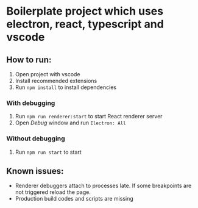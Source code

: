 # Boilerplate project which uses electron, react, typescript and vscode

## How to run:
1. Open project with vscode
1. Install recommended extensions
1. Run `npm install` to install dependencies
### With debugging
1. Run `npm run renderer:start` to start React renderer server
1. Open *Debug* window and run `Electron: All`
### Without debugging
1. Run `npm run start` to start

## Known issues:
* Renderer debuggers attach to processes late. If some breakpoints are not triggered reload the page.
* Production build codes and scripts are missing
